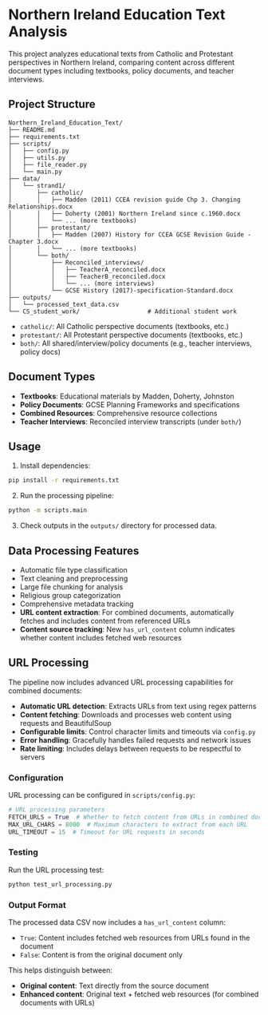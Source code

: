 # Northern Ireland Education Text Analysis

This project analyzes educational texts from Catholic and Protestant perspectives in Northern Ireland, comparing content across different document types including textbooks, policy documents, and teacher interviews.

## Project Structure

```
Northern_Ireland_Education_Text/
├── README.md
├── requirements.txt
├── scripts/
│   ├── config.py
│   ├── utils.py
│   ├── file_reader.py
│   └── main.py
├── data/
│   └── strand1/
│       ├── catholic/
│       │   ├── Madden (2011) CCEA revision guide Chp 3. Changing Relationships.docx
│       │   ├── Doherty (2001) Northern Ireland since c.1960.docx
│       │   └── ... (more textbooks)
│       ├── protestant/
│       │   ├── Madden (2007) History for CCEA GCSE Revision Guide - Chapter 3.docx
│       │   └── ... (more textbooks)
│       └── both/
│           ├── Reconciled_interviews/
│           │   ├── TeacherA_reconciled.docx
│           │   ├── TeacherB_reconciled.docx
│           │   └── ... (more interviews)
│           └── GCSE History (2017)-specification-Standard.docx
├── outputs/
│   └── processed_text_data.csv
└── CS_student_work/                   # Additional student work
```
- `catholic/`: All Catholic perspective documents (textbooks, etc.)
- `protestant/`: All Protestant perspective documents (textbooks, etc.)
- `both/`: All shared/interview/policy documents (e.g., teacher interviews, policy docs)

## Document Types

- **Textbooks**: Educational materials by Madden, Doherty, Johnston
- **Policy Documents**: GCSE Planning Frameworks and specifications
- **Combined Resources**: Comprehensive resource collections
- **Teacher Interviews**: Reconciled interview transcripts (under `both/`)

## Usage

1. Install dependencies:
```bash
pip install -r requirements.txt
```

2. Run the processing pipeline:
```bash
python -m scripts.main
```

3. Check outputs in the `outputs/` directory for processed data.

## Data Processing Features

- Automatic file type classification
- Text cleaning and preprocessing
- Large file chunking for analysis
- Religious group categorization
- Comprehensive metadata tracking
- **URL content extraction**: For combined documents, automatically fetches and includes content from referenced URLs
- **Content source tracking**: New `has_url_content` column indicates whether content includes fetched web resources

## URL Processing

The pipeline now includes advanced URL processing capabilities for combined documents:

- **Automatic URL detection**: Extracts URLs from text using regex patterns
- **Content fetching**: Downloads and processes web content using requests and BeautifulSoup
- **Configurable limits**: Control character limits and timeouts via `config.py`
- **Error handling**: Gracefully handles failed requests and network issues
- **Rate limiting**: Includes delays between requests to be respectful to servers

### Configuration

URL processing can be configured in `scripts/config.py`:

```python
# URL processing parameters
FETCH_URLS = True  # Whether to fetch content from URLs in combined documents
MAX_URL_CHARS = 8000  # Maximum characters to extract from each URL
URL_TIMEOUT = 15  # Timeout for URL requests in seconds
```

### Testing

Run the URL processing test:

```bash
python test_url_processing.py
```

### Output Format

The processed data CSV now includes a `has_url_content` column:

- `True`: Content includes fetched web resources from URLs found in the document
- `False`: Content is from the original document only

This helps distinguish between:
- **Original content**: Text directly from the source document
- **Enhanced content**: Original text + fetched web resources (for combined documents with URLs)
